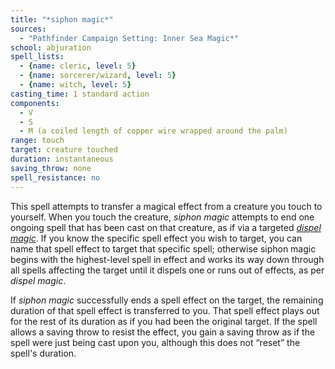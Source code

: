 ```yaml
---
title: "*siphon magic*"
sources:
  - "Pathfinder Campaign Setting: Inner Sea Magic*"
school: abjuration
spell_lists:
  - {name: cleric, level: 5}
  - {name: sorcerer/wizard, level: 5}
  - {name: witch, level: 5}
casting_time: 1 standard action
components:
  - V
  - S
  - M (a coiled length of copper wire wrapped around the palm)
range: touch
target: creature touched
duration: instantaneous
saving_throw: none
spell_resistance: no
---
```


This spell attempts to transfer a magical effect from a creature you touch to yourself. When you touch the creature, *siphon magic* attempts to end one ongoing spell that has been cast on that creature, as if via a targeted [*dispel magic*](/spells/dispel-magic/). If you know the specific spell effect you wish to target, you can name that spell effect to target that specific spell; otherwise siphon magic begins with the highest-level spell in effect and works its way down through all spells affecting the target until it dispels one or runs out of effects, as per *dispel magic*.

If *siphon magic* successfully ends a spell effect on the target, the remaining duration of that spell effect is transferred to you. That spell effect plays out for the rest of its duration as if you had been the original target. If the spell allows a saving throw to resist the effect, you gain a saving throw as if the spell were just being cast upon you, although this does not “reset” the spell's duration.
